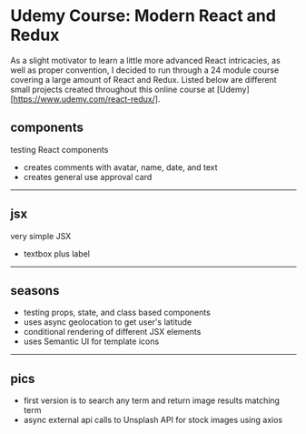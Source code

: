 # Udemy Course: Modern React and Redux
As a slight motivator to learn a little more advanced React intricacies, as well as proper convention, I decided to run through a 24 module course covering a large amount of React and Redux. Listed below are different small projects created throughout this online course at [Udemy][https://www.udemy.com/react-redux/].

## components 
testing React components

* creates comments with avatar, name, date, and text  
* creates general use approval card 

---

## jsx
very simple JSX 

* textbox plus label

---

## seasons
* testing props, state, and class based components
* uses async geolocation to get user's latitude
* conditional rendering of different JSX elements 
* uses Semantic UI for template icons

---

## pics
* first version is to search any term and return image results matching term
* async external api calls to Unsplash API for stock images using axios